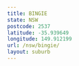 ```yaml
---
title: BINGIE
state: NSW
postcode: 2537
latitude: -35.939649
longitude: 149.912199
url: /nsw/bingie/
layout: suburb
---
```

